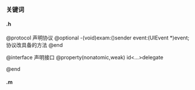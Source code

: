 ##

### 关键词
#### .h
 @protocol 声明协议
 @optional
 -(void)exam:()sender event:(UIEvent *)event; 协议改具备的方法
 @end
 
 @interface 声明接口
 @property(nonatomic,weak) id<...>delegate
 
 
 @end
#### .m
